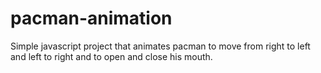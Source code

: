 # pacman-animation

Simple javascript project that animates pacman to move from right to left and left to right and to open and close his mouth.
